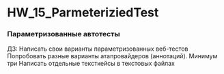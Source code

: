 # HW_15_ParmeteriziedTest
### Параметризованные автотесты
ДЗ: 
Написать свои варианты параметризованных веб-тестов
Попробовать разные варианты атапровайдеров (аннотаций). Минимум три
Написать отдельные тексткейсы в текстовых файлах